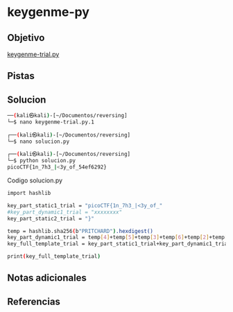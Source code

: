 # keygenme-py

## Objetivo

[keygenme-trial.py](https://mercury.picoctf.net/static/a6d9cac3bfa4935ceb50c145d3ff5586/keygenme-trial.py)

## Pistas

## Solucion
```bash
──(kali㉿kali)-[~/Documentos/reversing]
└─$ nano keygenme-trial.py.1
                                                                                                                 
┌──(kali㉿kali)-[~/Documentos/reversing]
└─$ nano solucion.py      
                                                                                                                 
┌──(kali㉿kali)-[~/Documentos/reversing]
└─$ python solucion.py   
picoCTF{1n_7h3_|<3y_of_54ef6292}
```
Codigo solucion.py
```bash
import hashlib

key_part_static1_trial = "picoCTF{1n_7h3_|<3y_of_"
#key_part_dynamic1_trial = "xxxxxxxx"
key_part_static2_trial = "}"

temp = hashlib.sha256(b"PRITCHARD").hexdigest()
key_part_dynamic1_trial = temp[4]+temp[5]+temp[3]+temp[6]+temp[2]+temp[7]+temp[1]+temp[8]
key_full_template_trial = key_part_static1_trial+key_part_dynamic1_trial+key_part_static2_trial

print(key_full_template_trial)

```

## Notas adicionales

## Referencias
